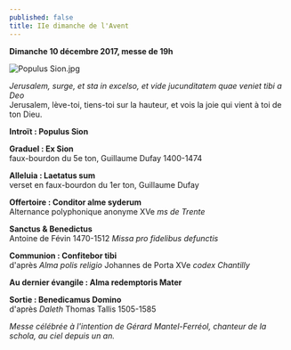 ```yaml
---
published: false
title: IIe dimanche de l'Avent
---
```

**Dimanche 10 décembre 2017, messe de 19h**  

![Populus Sion.jpg]({{site.baseurl}}/images/Populus%20Sion.jpg)

*Jerusalem, surge, et sta in excelso, et vide jucunditatem quae veniet tibi a Deo*  
Jerusalem, lève-toi, tiens-toi sur la hauteur, et vois la joie qui vient à toi de ton Dieu.

**Introït : Populus Sion**

**Graduel : Ex Sion**  
faux-bourdon du 5e ton, Guillaume Dufay 1400-1474

**Alleluia : Laetatus sum**  
verset en faux-bourdon du 1er ton, Guillaume Dufay

**Offertoire : Conditor alme syderum**  
Alternance polyphonique anonyme XVe *ms de Trente*

**Sanctus & Benedictus**  
Antoine de Févin 1470-1512 *Missa pro fidelibus defunctis*

**Communion : Confitebor tibi**  
d'après *Alma polis religio* Johannes de Porta XVe *codex Chantilly*

**Au dernier évangile : Alma redemptoris Mater**

**Sortie : Benedicamus Domino**  
d'après *Daleth* Thomas Tallis 1505-1585

*Messe célébrée à l'intention de Gérard Mantel-Ferréol, chanteur de la schola, au ciel depuis un an.*


